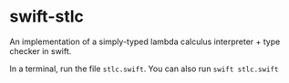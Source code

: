 # swift-stlc
An implementation of a simply-typed lambda calculus interpreter + type checker in swift.

In a terminal, run the file `stlc.swift`. You can also run `swift stlc.swift`
